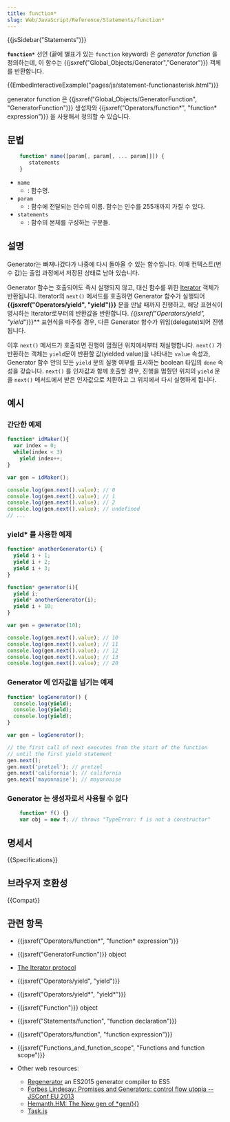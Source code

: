 ```yaml
---
title: function*
slug: Web/JavaScript/Reference/Statements/function*
---
```

{{jsSidebar("Statements")}}

**`function*`** 선언 (끝에 별표가 있는 `function` keyword) 은 _generator function_ 을 정의하는데, 이 함수는 {{jsxref("Global_Objects/Generator","Generator")}} 객체를 반환합니다.

{{EmbedInteractiveExample("pages/js/statement-functionasterisk.html")}}

generator function 은 {{jsxref("Global_Objects/GeneratorFunction", "GeneratorFunction")}} 생성자와 {{jsxref("Operators/function*", "function* expression")}} 을 사용해서 정의할 수 있습니다.

## 문법

```js
    function* name([param[, param[, ... param]]]) {
       statements
    }
```

- `name`
  - : 함수명.
- `param`
  - : 함수에 전달되는 인수의 이름. 함수는 인수를 255개까지 가질 수 있다.
- `statements`
  - : 함수의 본체를 구성하는 구문들.

## 설명

Generator는 빠져나갔다가 나중에 다시 돌아올 수 있는 함수입니다. 이때 컨텍스트(변수 값)는 출입 과정에서 저장된 상태로 남아 있습니다.

Generator 함수는 호출되어도 즉시 실행되지 않고, 대신 함수를 위한 [Iterator](/ko/docs/Web/JavaScript/Reference/Iteration_protocols#iterator) 객체가 반환됩니다. Iterator의 `next()` 메서드를 호출하면 Generator 함수가 실행되어 **{{jsxref("Operators/yield", "yield")}}** 문을 만날 때까지 진행하고, 해당 표현식이 명시하는 Iterator로부터의 반환값을 반환합니다. **{{jsxref("Operators/yield*", "yield*")}}** 표현식을 마주칠 경우, 다른 Generator 함수가 위임(delegate)되어 진행됩니다.

이후 `next()` 메서드가 호출되면 진행이 멈췄던 위치에서부터 재실행합니다. `next()` 가 반환하는 객체는 `yield`문이 반환할 값(yielded value)을 나타내는 `value` 속성과, Generator 함수 안의 모든 `yield` 문의 실행 여부를 표시하는 boolean 타입의 `done` 속성을 갖습니다. `next()` 를 인자값과 함께 호출할 경우, 진행을 멈췄던 위치의 `yield` 문을 `next()` 메서드에서 받은 인자값으로 치환하고 그 위치에서 다시 실행하게 됩니다.

## 예시

### 간단한 예제

```js
function* idMaker(){
  var index = 0;
  while(index < 3)
    yield index++;
}

var gen = idMaker();

console.log(gen.next().value); // 0
console.log(gen.next().value); // 1
console.log(gen.next().value); // 2
console.log(gen.next().value); // undefined
// ...
```

### yield\* 를 사용한 예제

```js
function* anotherGenerator(i) {
  yield i + 1;
  yield i + 2;
  yield i + 3;
}

function* generator(i){
  yield i;
  yield* anotherGenerator(i);
  yield i + 10;
}

var gen = generator(10);

console.log(gen.next().value); // 10
console.log(gen.next().value); // 11
console.log(gen.next().value); // 12
console.log(gen.next().value); // 13
console.log(gen.next().value); // 20
```

### Generator 에 인자값을 넘기는 예제

```js
function* logGenerator() {
  console.log(yield);
  console.log(yield);
  console.log(yield);
}

var gen = logGenerator();

// the first call of next executes from the start of the function
// until the first yield statement
gen.next();
gen.next('pretzel'); // pretzel
gen.next('california'); // california
gen.next('mayonnaise'); // mayonnaise
```

### Generator 는 생성자로서 사용될 수 없다

```js
    function* f() {}
    var obj = new f; // throws "TypeError: f is not a constructor"
```

## 명세서

{{Specifications}}

## 브라우저 호환성

{{Compat}}

## 관련 항목

- {{jsxref("Operators/function*", "function* expression")}}
- {{jsxref("GeneratorFunction")}} object
- [The Iterator protocol](/ko/docs/Web/JavaScript/Guide/The_Iterator_protocol)
- {{jsxref("Operators/yield", "yield")}}
- {{jsxref("Operators/yield*", "yield*")}}
- {{jsxref("Function")}} object
- {{jsxref("Statements/function", "function declaration")}}
- {{jsxref("Operators/function", "function expression")}}
- {{jsxref("Functions_and_function_scope", "Functions and function scope")}}
- Other web resources:

  - [Regenerator](http://facebook.github.io/regenerator/) an ES2015 generator compiler to ES5
  - [Forbes Lindesay: Promises and Generators: control flow utopia -- JSConf EU 2013](http://www.youtube.com/watch?v=qbKWsbJ76-s)
  - [Hemanth.HM: The New gen of \*gen(){}](https://www.youtube.com/watch?v=ZrgEZykBHVo&list=PLuoyIZT5fPlG44bPq50Wgh0INxykdrYX7&index=1)
  - [Task.js](http://taskjs.org/)
